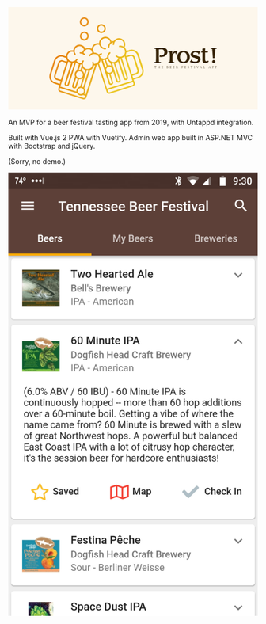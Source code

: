 ![Prost!](cover.png)

An MVP for a beer festival tasting app from 2019, with Untappd integration. 

Built with Vue.js 2 PWA with Vuetify. Admin web app built in ASP.NET MVC with Bootstrap and jQuery. 

(Sorry, no demo.)

![PWA UI](prost-app.jpg)
